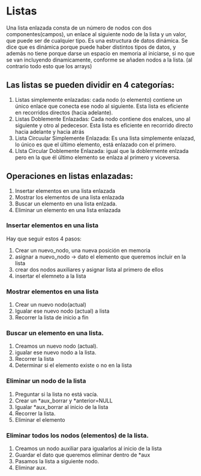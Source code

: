 # Listas
Una lista enlazada consta de un número de nodos con dos componentes(campos), un enlace al siguiente nodo de la lista y un valor, que puede ser de cualquier tipo. Es una estructura de datos dinámica. Se dice que es dinámica porque puede haber distintos tipos de datos, y además no tiene porque darse un espacio en memoria al iniciarse, si no que se van incluyendo dinamicamente, conforme se añaden nodos a la lista. (al contrario todo esto que los arrays)

## Las listas se pueden dividir en 4 categorías:

1. Listas simplemente enlazadas: cada nodo (o elemento) contiene un único enlace que conecta ese nodo al siguiente. Esta lista es eficiente en recorridos directos (hacia adelante).
2. Listas Doblemente Enlazadas: Cada nodo contiene dos enalces, uno al siguiente y otro al pedecesor. Esta lista es eficiente en recorrido directo hacia adelante y hacia atrás
3. Lista Circuular Simplemente Enlazada: Es una lista simplemente enlazad, lo único es que el último elemento, está enlazado con el primero.
4. LIsta Circular Doblemente Enlazada: igual que la doblermente enlzada pero en la que él último elemento se enlaza al primero y viceversa.




## Operaciones en listas enlazadas:

1. Insertar elementos en una lista enlazada
2. Mostrar los elementos de una lista enlazada
3. Buscar un elemento en una lista enlzada.
4. Eliminar un elemento en una lista enlazada

### Insertar elementos en una lista

Hay que seguir estos 4 pasos:
1. Crear un nuevo_nodo, una nueva posición en memoria
2. asignar a nuevo_nodo -> dato el elemento que queremos incluir en la lista
3. crear dos nodos auxiliares y asignar lista al primero de ellos
4. insertar el elemneto a la lista

### Mostrar elementos en una lista

1. Crear un nuevo nodo(actual)
2. Igualar ese nuevo nodo (actual) a lista
3. Recorrer la lista de inicio a fin

### Buscar un elemento en una lista.

1. Creamos un nuevo nodo (actual).
2. igualar ese nuevo nodo a la lista.
3. Recorrer la lista
4. Determinar si el elemento existe o no en la lista

### Eliminar un nodo de la lista

1. Preguntar si la lista no está vacía.
2. Crear un *aux_borrar y *anterior=NULL
3. Igualar *aux_borrar al inicio de la lista
4. Recorrer la lista.
5. Eliminar el elemento

### Eliminar todos los nodos (elementos) de la lista.

1. Creamos un nodo auxiliar para igualarlos al inicio de la lista
2. Guardar el dato que queremos eliminar dentro de *aux
3. Pasamos la lista a siguiente nodo.
4. Eliminar aux.